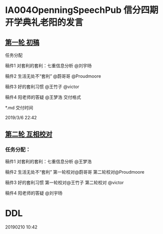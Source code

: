 # IA004OpenningSpeechPub 信分四期开学典礼老阳的发言

## [第一轮 初稿](https://github.com/happylyy/IA004OpenningSpeechPub/blob/master/%E7%AC%AC%E4%B8%80%E8%BD%AE/readme.md)

任务分配

稿件1 对套利的套利：七重信息分析 @刘宇旸

稿件2 生活无处不“套利” @蔚哥哥 @Proudmoore

稿件3 好的套利习惯 @王竹子 @victor

稿件4 阳老师的答疑 @王梦浩
交付格式

*.md
交付时间

2019/3/6 22:42



## [第二轮 互相校对](https://github.com/happylyy/IA004OpenningSpeechPub/blob/master/%E7%AC%AC%E4%BA%8C%E8%BD%AE/readme.md)


### 任务分配：

稿件1 对套利的套利：七重信息分析	@王梦浩

稿件2 生活无处不“套利”			第一轮校对@蔚哥哥   	第二轮校对@Proudmoore

稿件3 好的套利习惯				第一轮校对@王竹子  	第二轮校对 @victor

稿件4 阳老师的答疑				@刘宇旸

# DDL
20190210 10:42

